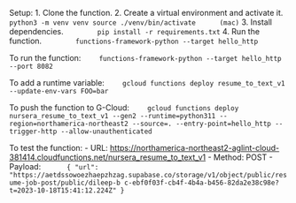 Setup: 1. Clone the function. 2. Create a virtual environment and activate it.
`         python3 -m venv venv
        source ./venv/bin/activate      (mac)
        ` 3. Install dependencies.
`         pip install -r requirements.txt
        ` 4. Run the function.
`         functions-framework-python --target hello_http
        `

To run the function:
`     functions-framework-python --target hello_http --port 8082
    `

To add a runtime variable:
`     gcloud functions deploy resume_to_text_v1 --update-env-vars FOO=bar
    `

To push the function to G-Cloud:
`     gcloud functions deploy nursera_resume_to_text_v1 --gen2 --runtime=python311 --region=northamerica-northeast2 --source=. --entry-point=hello_http --trigger-http --allow-unauthenticated
    `

To test the function: - URL: https://northamerica-northeast2-aglint-cloud-381414.cloudfunctions.net/nursera_resume_to_text_v1 - Method: POST - Payload:
`       {
         "url": "https://aetdssowoezhaepzhzag.supabase.co/storage/v1/object/public/resume-job-post/public/dileep-b c-ebf0f03f-cb4f-4b4a-b456-82da2e38c98e?t=2023-10-18T15:41:12.224Z"
      }
      `
